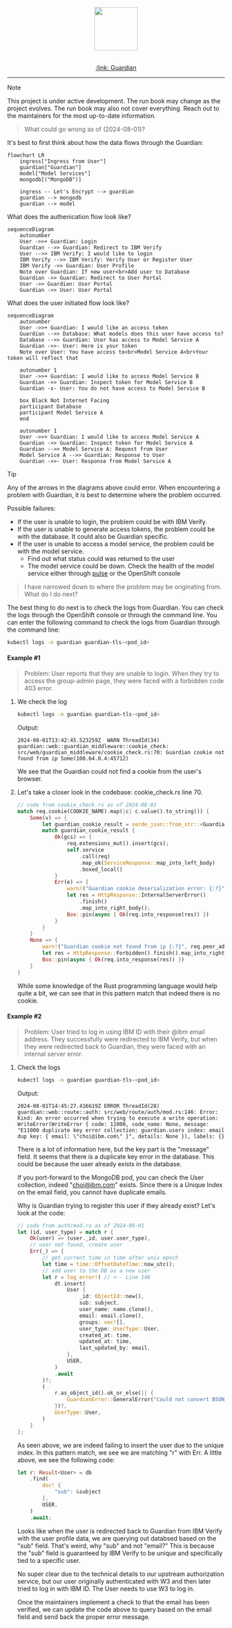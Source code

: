<div align="center">
	<img src="../static/favicon.svg" width="100px">
</div>
</br>

<p align="center">
	<a href="https://open.accelerator.cafe" target="_blank">
		:link: Guardian
	</a>
</p>

---

> [!NOTE]
> This project is under active development. The run book may change as the project evolves. The run book may also not cover everything. Reach out to the maintainers for the most up-to-date information.

> What could go wrong as of (2024-08-01)?

It's best to first think about how the data flows through the Guardian:

```mermaid
flowchart LR
	ingress["Ingress from User"]
	guardian["Guardian"]
	model["Model Services"]
	mongodb[("MongoDB")]

	ingress -- Let's Encrypt --> guardian
	guardian --> mongodb
	guardian --> model
```

What does the authenication flow look like?

```mermaid
sequenceDiagram
	autonumber
	User ->>+ Guardian: Login
	Guardian -->> Guardian: Redirect to IBM Verify
	User -->> IBM Verify: I would like to login
	IBM Verify -->> IBM Verify: Verify User or Register User
	IBM Verify ->> Guardian: User Profile
	Note over Guardian: If new user<br>Add user to Database
	Guardian ->> Guardian: Redirect to User Portal
	User ->> Guardian: User Portal
	Guardian ->> User: User Portal
```

What does the user initiated flow look like?

```mermaid
sequenceDiagram
	autonumber
	User ->>+ Guardian: I would like an access token
	Guardian -->> Database: What models does this user have access to?
	Database -->> Guardian: User has access to Model Service A
	Guardian ->>- User: Here is your token
	Note over User: You have access to<br>Model Service A<br>Your token will reflect that

	autonumber 1
	User ->>+ Guardian: I would like to access Model Service B
	Guardian ->> Guardian: Inspect token for Model Service B
	Guardian -x- User: You do not have access to Model Service B

	box Black Not Internet Facing
	participant Database
	participant Model Service A
	end

	autonumber 1
	User ->>+ Guardian: I would like to access Model Service A
	Guardian ->> Guardian: Inspect token for Model Service A
	Guardian -->> Model Service A: Request from User
	Model Service A -->> Guardian: Response to User
	Guardian ->>- User: Response from Model Service A
```

> [!TIP]
> Any of the arrows in the diagrams above could error. When encountering a problem with Guardian, it is best to determine where the problem occurred.
>
> Possible failures:
>
> -   If the user is unable to login, the problem could be with IBM Verify.
> -   If the user is unable to generate access tokens, the problem could be with the database. It could also be Guardian specific.
> -   If the user is unable to access a model service, the problem could be with the model service.
>     -   Find out what status could was returned to the user
>     -   The model service could be down. Check the health of the model service either through [pulse](https://open.accelerator.cafe/pulse) or the OpenShift console

> I have narrowed down to where the problem may be originating from. What do I do next?

The best thing to do next is to check the logs from Guardian. You can check the logs through the OpenShift console or through the command line. You can enter the following command to check the logs from Guardian through the command line:

```bash
kubectl logs -n guardian guardian-tls-<pod_id>
```

#### Example #1

> Problem: User reports that they are unable to login. When they try to access the group-admin page, they were faced with a forbidden code 403 error.

1. We check the log

    ```bash
    kubectl logs -n guardian guardian-tls-<pod_id>
    ```

    Output:

    ```
    2024-08-01T13:42:45.523259Z  WARN ThreadId(34) guardian::web::guardian_middleware::cookie_check: src/web/guardian_middleware/cookie_check.rs:70: Guardian cookie not found from ip Some(100.64.0.4:45712)
    ```

    We see that the Guardian could not find a cookie from the user's browser.

2. Let's take a closer look in the codebase: cookie_check.rs line 70.
    ```rust
    // code from cookie_check.rs as of 2024-08-01
    match req.cookie(COOKIE_NAME).map(|c| c.value().to_string()) {
    	Some(v) => {
    		let guardian_cookie_result = serde_json::from_str::<GuardianCookie>(&v);
    		match guardian_cookie_result {
    			Ok(gcs) => {
    				req.extensions_mut().insert(gcs);
    				self.service
    					.call(req)
    					.map_ok(ServiceResponse::map_into_left_body)
    					.boxed_local()
    			}
    			Err(e) => {
    				warn!("Guardian cookie deserialization error: {:?}", e);
    				let res = HttpResponse::InternalServerError()
    					.finish()
    					.map_into_right_body();
    				Box::pin(async { Ok(req.into_response(res)) })
    			}
    		}
    	}
    	None => {
    		warn!("Guardian cookie not found from ip {:?}", req.peer_addr()); // <-- Line 70
    		let res = HttpResponse::Forbidden().finish().map_into_right_body();
    		Box::pin(async { Ok(req.into_response(res)) })
    	}
    }
    ```
    While some knowledge of the Rust programming language would help quite a bit, we can see that in this pattern match that indeed there is no cookie.

#### Example #2

> Problem: User tried to log in using IBM ID with their @ibm email address. They successfully were redirected to IBM Verify, but when they were redirected back to Guardian, they were faced with an internal server error.

1. Check the logs

    ```bash
    kubectl logs -n guardian guardian-tls-<pod_id>
    ```

    Output:

    ```
    2024-08-01T14:45:27.416619Z ERROR ThreadId(28) guardian::web::route::auth: src/web/route/auth/mod.rs:146: Error: Kind: An error occurred when trying to execute a write operation: WriteError(WriteError { code: 11000, code_name: None, message: "E11000 duplicate key error collection: guardian.users index: email dup key: { email: \"choi@ibm.com\" }", details: None }), labels: {}
    ```

    There is a lot of information here, but the key part is the "message" field. It seems that there is a duplicate key error in the database. This could be because the user already exists in the database.

    If you port-forward to the MongoDB pod, you can check the User collection, indeed "choi@ibm.com" exists. Since there is a Unique Index on the email field, you cannot have duplicate emails.

    Why is Guardian trying to register this user if they already exist? Let's look at the code:

    ```rust
    // code from auth/mod.rs as of 2024-08-01
    let (id, user_type) = match r {
    	Ok(user) => (user._id, user.user_type),
    	// user not found, create user
    	Err(_) => {
    		// get current time in time after unix epoch
    		let time = time::OffsetDateTime::now_utc();
    		// add user to the DB as a new user
    		let r = log_error!( // <-- Line 146
    			dt.insert(
    				User {
    					_id: ObjectId::new(),
    					sub: subject,
    					user_name: name.clone(),
    					email: email.clone(),
    					groups: vec![],
    					user_type: UserType::User,
    					created_at: time,
    					updated_at: time,
    					last_updated_by: email,
    				},
    				USER,
    			)
    			.await
    		)?;
    		(
    			r.as_object_id().ok_or_else(|| {
    				GuardianError::GeneralError("Could not convert BSON to objectid".to_string())
    			})?,
    			UserType::User,
    		)
    	}
    };

    ```

    As seen above, we are indeed failing to insert the user due to the unique index. In this pattern match, we see we are matching "r" with Err. A little above, we see the following code:

    ```rust
    let r: Result<User> = db
    	.find(
    		doc! {
    			"sub": &subject
    		},
    		USER,
    	)
    	.await;
    ```

    Looks like when the user is redirected back to Guardian from IBM Verify with the user profile data, we are querying out databsed based on the "sub" field. That's weird, why "sub" and not "email?" This is because the "sub" field is guaranteed by IBM Verify to be unique and specifically tied to a specific user.

    No super clear due to the technical details to our upstream authorization service, but our user originally authenticated with W3 and then later tried to log in with IBM ID. The User needs to use W3 to log in.

    Once the maintainers implement a check to that the email has been verified, we can update the code above to query based on the email field and send back the proper error message.
